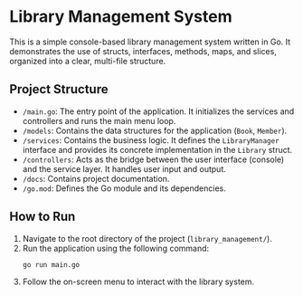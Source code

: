 # Library Management System

This is a simple console-based library management system written in Go. It demonstrates the use of structs, interfaces, methods, maps, and slices, organized into a clear, multi-file structure.

## Project Structure

-   `/main.go`: The entry point of the application. It initializes the services and controllers and runs the main menu loop.
-   `/models`: Contains the data structures for the application (`Book`, `Member`).
-   `/services`: Contains the business logic. It defines the `LibraryManager` interface and provides its concrete implementation in the `Library` struct.
-   `/controllers`: Acts as the bridge between the user interface (console) and the service layer. It handles user input and output.
-   `/docs`: Contains project documentation.
-   `/go.mod`: Defines the Go module and its dependencies.

## How to Run

1.  Navigate to the root directory of the project (`library_management/`).
2.  Run the application using the following command:
    ```sh
    go run main.go
    ```
3.  Follow the on-screen menu to interact with the library system.